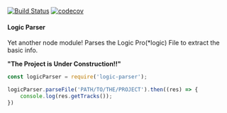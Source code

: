 [![Build Status](https://travis-ci.com/ununu-p2p/logic-parser.svg?branch=master)](https://travis-ci.com/ununu-p2p/logic-parser)
[![codecov](https://codecov.io/gh/ununu-p2p/logic-parser/branch/master/graph/badge.svg)](https://codecov.io/gh/ununu-p2p/logic-parser)

#### Logic Parser
Yet another node module! Parses the Logic Pro(*logic) File to extract the basic info. 

<b>"The Project is Under Construction!!"</b>

```js
const logicParser = require('logic-parser');

logicParser.parseFile('PATH/TO/THE/PROJECT').then((res) => {
    console.log(res.getTracks());
})
```